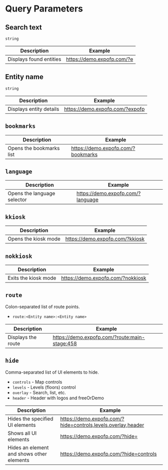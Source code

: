 # Query Parameters

## Search text

`string`

| Description             | Example                    |
| ----------------------- | -------------------------- |
| Displays found entities | https://demo.expofp.com/?e |

## Entity name

`string`

| Description             | Example                         |
| ----------------------- | ------------------------------- |
| Displays entity details | https://demo.expofp.com/?expofp |

## `bookmarks`

| Description              | Example                            |
| ------------------------ | ---------------------------------- |
| Opens the bookmarks list | https://demo.expofp.com/?bookmarks |

## `language`

| Description                 | Example                           |
| --------------------------- | --------------------------------- |
| Opens the language selector | https://demo.expofp.com/?language |

## `kkiosk`

| Description          | Example                         |
| -------------------- | ------------------------------- |
| Opens the kiosk mode | https://demo.expofp.com/?kkiosk |

## `nokkiosk`

| Description          | Example                           |
| -------------------- | --------------------------------- |
| Exits the kiosk mode | https://demo.expofp.com/?nokkiosk |

## `route`

Colon-separated list of route points.

- `route:<Entity name>:<Entity name>`

| Description        | Example                                       |
| ------------------ | --------------------------------------------- |
| Displays the route | https://demo.expofp.com/?route:main-stage:458 |

## `hide`

Comma-separated list of UI elements to hide.

- `controls` - Map controls
- `levels` - Levels (floors) control
- `overlay` - Search, list, etc.
- `header` - Header with logos and freeOrDemo

| Description                               | Example                                                      |
| ----------------------------------------- | ------------------------------------------------------------ |
| Hides the specified UI elements           | https://demo.expofp.com/?hide=controls,levels,overlay,header |
| Shows all UI elements                     | https://demo.expofp.com/?hide=                               |
| Hides an element and shows other elements | https://demo.expofp.com/?hide=controls                       |

